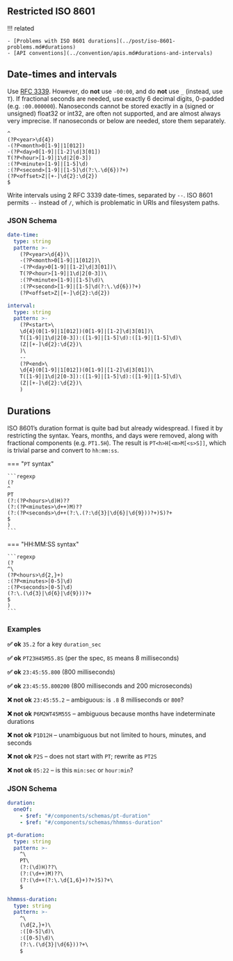## Restricted ISO 8601

!!! related

    - [Problems with ISO 8601 durations](../post/iso-8601-problems.md#durations)
    - [API conventions](../convention/apis.md#durations-and-intervals)

## Date-times and intervals

Use [RFC 3339](https://datatracker.ietf.org/doc/html/rfc3339).
However, do **not** use `-00:00`, and do **not** use `_` (instead, use `T`).
If fractional seconds are needed, use exactly 6 decimal digits, 0-padded (e.g. `:00.000000`).
Nanoseconds cannot be stored exactly in a (signed or unsigned) float32 or int32, are often not supported, and are almost always very imprecise.
If nanoseconds or below are needed, store them separately.

```regexp
^
(?P<year>\d{4})
-(?P<month>0[1-9]|1[012])
-(?P<day>0[1-9]|[1-2]\d|3[01])
T(?P<hour>[1-9]|1\d|2[0-3])
:(?P<minute>[1-9]|[1-5]\d)
:(?P<second>[1-9]|[1-5]\d(?:\.\d{6})?+)
(?P<offset>Z|[+-]\d{2}:\d{2})
$
```

Write intervals using 2 RFC 3339 date-times, separated by `--`.
ISO 8601 permits `--` instead of `/`, which is problematic in URIs and filesystem paths.

### JSON Schema

```yaml
date-time:
  type: string
  pattern: >-
    (?P<year>\d{4})\
    -(?P<month>0[1-9]|1[012])\
    -(?P<day>0[1-9]|[1-2]\d|3[01])\
    T(?P<hour>[1-9]|1\d|2[0-3])\
    :(?P<minute>[1-9]|[1-5]\d)\
    :(?P<second>[1-9]|[1-5]\d(?:\.\d{6})?+)
    (?P<offset>Z|[+-]\d{2}:\d{2})

interval:
  type: string
  pattern: >-
    (?P<start>\
    \d{4}(0[1-9]|1[012])(0[1-9]|[1-2]\d|3[01])\
    T([1-9]|1\d|2[0-3]):([1-9]|[1-5]\d):([1-9]|[1-5]\d)\
    (Z|[+-]\d{2}:\d{2})\
    )\
    --
    (?P<end>\
    \d{4}(0[1-9]|1[012])(0[1-9]|[1-2]\d|3[01])\
    T([1-9]|1\d|2[0-3]):([1-9]|[1-5]\d):([1-9]|[1-5]\d)\
    (Z|[+-]\d{2}:\d{2})\
    )
```

## Durations

ISO 8601’s duration format is quite bad but already widespread.
I fixed it by restricting the syntax.
Years, months, and days were removed, along with fractional components (e.g. `PT1.5H`).
The result is `PT<h>H[<m>M[<s>S]]`, which is trivial parse and convert to `hh:mm:ss`.

=== "`PT` syntax"

    ```regexp
    (?
    ^
    PT
    (?:(?P<hours>\d)H)??
    (?:(?P<minutes>\d++)M)??
    (?:(?P<seconds>\d++(?:\.(?:\d{3}|\d{6}|\d{9}))?+)S)?+
    $
    )
    ```

=== "HH:MM:SS syntax"

    ```regexp
    (?
    ^\
    (?P<hours>\d{2,}+)
    :(?P<minutes>[0-5]\d)
    :(?P<seconds>[0-5]\d)
    (?:\.(\d{3}|\d{6}|\d{9}))?+
    $
    )
    ```

### Examples

**✅ ok** `35.2` for a key `duration_sec`

**✅ ok** `PT23H45M55.8S` (per the spec, `8S` means 8 milliseconds)

**✅ ok** `23:45:55.800` (800 milliseconds)

**✅ ok** `23:45:55.800200` (800 milliseconds and 200 microseconds)

**❌ not ok** `23:45:55.2` – ambiguous: is `.8` 8 milliseconds or `800`?

**❌ not ok** `P6M2WT45M55S` – ambiguous because months have indeterminate durations

**❌ not ok** `P1D12H` – unambiguous but not limited to hours, minutes, and seconds

**❌ not ok** `P2S` – does not start with `PT`; rewrite as `PT2S`

**❌ not ok** `05:22` – is this `min:sec` or `hour:min`?

### JSON Schema

```yaml
duration:
  oneOf:
    - $ref: "#/components/schemas/pt-duration"
    - $ref: "#/components/schemas/hhmmss-duration"

pt-duration:
  type: string
  pattern: >-
    ^\
    PT\
    (?:(\d)H)??\
    (?:(\d++)M)??\
    (?:(\d++(?:\.\d{1,6}+)?+)S)?+\
    $

hhmmss-duration:
  type: string
  pattern: >-
    ^\
    (\d{2,}+)\
    :([0-5]\d)\
    :([0-5]\d)\
    (?:\.(\d{3}|\d{6}))?+\
    $
```
